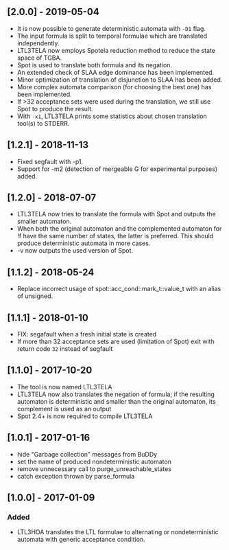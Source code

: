 ## [2.0.0] - 2019-05-04

* It is now possible to generate deterministic automata with `-D1` flag.
* The input formula is split to temporal formulae which are translated independently.
* LTL3TELA now employs Spotela reduction method to reduce the state space of TGBA.
* Spot is used to translate both formula and its negation.
* An extended check of SLAA edge dominance has been implemented.
* Minor optimization of translation of disjunction to SLAA has been added.
* More complex automata comparison (for choosing the best one) has been implemented.
* If >32 acceptance sets were used during the translation, we still use Spot to produce the result.
* With `-x1`, LTL3TELA prints some statistics about chosen translation tool(s) to STDERR.

## [1.2.1] - 2018-11-13

* Fixed segfault with -p1.
* Support for -m2 (detection of mergeable G for experimental purposes) added.

## [1.2.0] - 2018-07-07
* LTL3TELA now tries to translate the formula with Spot and outputs the smaller automaton.
* When both the original automaton and the complemented automaton for !f have the same number of states, the latter is preferred. This should produce deterministic automata in more cases.
* -v now outputs the used version of Spot.

## [1.1.2] - 2018-05-24
* Replace incorrect usage of spot::acc_cond::mark_t::value_t with an alias of unsigned.

## [1.1.1] - 2018-01-10
* FIX: segafault when a fresh initial state is created
* If more than 32 acceptance sets are used (limitation of Spot) exit with return code `32` instead of segfault

## [1.1.0] - 2017-10-20
* The tool is now named LTL3TELA
* LTL3TELA now also translates the negation of formula; if the resulting automaton is deterministic and smaller than the original automaton, its complement is used as an output
* Spot 2.4+ is now required to compile LTL3TELA

## [1.0.1] - 2017-01-16
* hide "Garbage collection" messages from BuDDy
* set the name of produced nondeterministic automaton
* remove unnecessary call to purge_unreachable_states
* catch exception thrown by parse_formula

## [1.0.0] - 2017-01-09
### Added
* LTL3HOA translates the LTL formulae to alternating or nondeterministic automata with generic acceptance condition.
